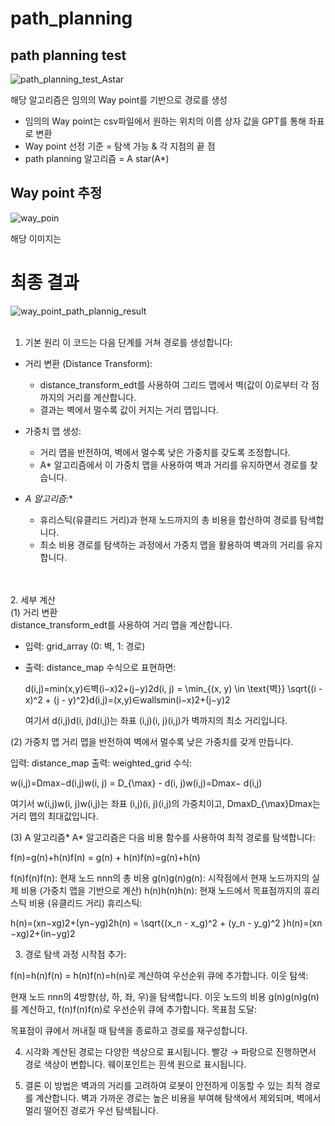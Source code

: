 # path_planning

## path planning test
![path_planning_test_Astar](https://github.com/user-attachments/assets/a9cc7547-a035-4f4e-80b8-7412b3a3098b)

해당 알고리즘은 임의의 Way point를 기반으로 경로를 생성
* 임의의 Way point는 csv파일에서 원하는 위치의 이름 상자 값을 GPT를 통해 좌표로 변환
* Way point 선정 기준 = 탐색 가능 & 각 지점의 끝 점
* path planning 알고리즘 = A star(A*)
  
## Way point 추정 
![way_poin](https://github.com/user-attachments/assets/c05c3bab-109b-4229-b2c9-fdd86b95a22d)

해당 이미지는 


# 최종 결과
![way_point_path_plannig_result](https://github.com/user-attachments/assets/25a4d10b-11d3-40b6-9fee-025e98994c09)
<br/>
<br/>
1. 기본 원리
이 코드는 다음 단계를 거쳐 경로를 생성합니다:

* 거리 변환 (Distance Transform):

  * distance_transform_edt를 사용하여 그리드 맵에서 벽(값이 0)로부터 각 점까지의 거리를 계산합니다.
  * 결과는 벽에서 멀수록 값이 커지는 거리 맵입니다.

* 가중치 맵 생성:

  * 거리 맵을 반전하여, 벽에서 멀수록 낮은 가중치를 갖도록 조정합니다.
  * A* 알고리즘에서 이 가중치 맵을 사용하여 벽과 거리를 유지하면서 경로를 찾습니다.

* _A 알고리즘:_*

  * 휴리스틱(유클리드 거리)과 현재 노드까지의 총 비용을 합산하여 경로를 탐색합니다.
  * 최소 비용 경로를 탐색하는 과정에서 가중치 맵을 활용하여 벽과의 거리를 유지합니다.

<br/>
<br/>
2. 세부 계산
<br/>
(1) 거리 변환<br/>
  distance_transform_edt를 사용하여 거리 맵을 계산합니다.

* 입력: grid_array (0: 벽, 1: 경로)
* 출력: distance_map
  수식으로 표현하면:

  d(i,j)=min⁡(x,y)∈벽(i−x)2+(j−y)2d(i, j) = \min_{(x, y) \in \text{벽}} \sqrt{(i - x)^2 + (j - y)^2}d(i,j)=(x,y)∈wallsmin​(i−x)2+(j−y)2​

  여기서 d(i,j)d(i, j)d(i,j)는 좌표 (i,j)(i, j)(i,j)가 벽까지의 최소 거리입니다.

(2) 가중치 맵
거리 맵을 반전하여 벽에서 멀수록 낮은 가중치를 갖게 만듭니다.

입력: distance_map
출력: weighted_grid
수식:

w(i,j)=Dmax⁡−d(i,j)w(i, j) = D_{\max} - d(i, j)w(i,j)=Dmax​− d(i,j)

여기서 w(i,j)w(i, j)w(i,j)는 좌표 (i,j)(i, j)(i,j)의 가중치이고, Dmax⁡D_{\max}Dmax​는 거리 맵의 최대값입니다.

(3) A 알고리즘*
A* 알고리즘은 다음 비용 함수를 사용하여 최적 경로를 탐색합니다:

f(n)=g(n)+h(n)f(n) = g(n) + h(n)f(n)=g(n)+h(n)

f(n)f(n)f(n): 현재 노드 nnn의 총 비용
g(n)g(n)g(n): 시작점에서 현재 노드까지의 실제 비용 (가중치 맵을 기반으로 계산)
h(n)h(n)h(n): 현재 노드에서 목표점까지의 휴리스틱 비용 (유클리드 거리)
휴리스틱:

h(n)=(xn−xg)2+(yn−yg)2h(n) = \sqrt{(x_n - x_g)^2 + (y_n - y_g)^2 }h(n)=(xn​−xg​)2+(in​−yg​)2​


3. 경로 탐색 과정
시작점 추가:

f(n)=h(n)f(n) = h(n)f(n)=h(n)로 계산하여 우선순위 큐에 추가합니다.
이웃 탐색:

현재 노드 nnn의 4방향(상, 하, 좌, 우)을 탐색합니다.
이웃 노드의 비용 g(n)g(n)g(n)를 계산하고, f(n)f(n)f(n)로 우선순위 큐에 추가합니다.
목표점 도달:

목표점이 큐에서 꺼내질 때 탐색을 종료하고 경로를 재구성합니다.


4. 시각화
계산된 경로는 다양한 색상으로 표시됩니다.
빨강 → 파랑으로 진행하면서 경로 색상이 변합니다.
웨이포인트는 흰색 원으로 표시됩니다.


5. 결론
이 방법은 벽과의 거리를 고려하여 로봇이 안전하게 이동할 수 있는 최적 경로를 계산합니다. 벽과 가까운 경로는 높은 비용을 부여해 탐색에서 제외되며, 벽에서 멀리 떨어진 경로가 우선 탐색됩니다.

